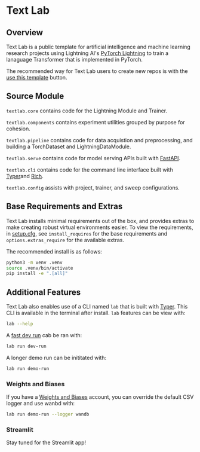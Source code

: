 # Text Lab

## Overview

Text Lab is a public template for artificial intelligence and machine learning research projects using Lightning AI's [PyTorch Lightning](https://lightning.ai/docs/pytorch/latest/) to train a lanaguage Transformer that is implemented in PyTorch.

The recommended way for Text Lab users to create new repos is with the [use this template](https://docs.github.com/en/repositories/creating-and-managing-repositories/creating-a-repository-from-a-template) button.

## Source Module

`textlab.core` contains code for the Lightning Module and Trainer.

`textlab.components` contains experiment utilities grouped by purpose for cohesion.

`textlab.pipeline` contains code for data acquistion and preprocessing, and building a TorchDataset and LightningDataModule.

`textlab.serve` contains code for model serving APIs built with [FastAPI](https://fastapi.tiangolo.com/project-generation/#machine-learning-models-with-spacy-and-fastapi).

`textlab.cli` contains code for the command line interface built with [Typer](https://typer.tiangolo.com/)and [Rich](https://rich.readthedocs.io/en/stable/).

`textlab.config` assists with project, trainer, and sweep configurations.

## Base Requirements and Extras

Text Lab installs minimal requirements out of the box, and provides extras to make creating robust virtual environments easier. To view the requirements, in [setup.cfg](setup.cfg), see `install_requires` for the base requirements and `options.extras_require` for the available extras.

The recommended install is as follows:

```sh
python3 -m venv .venv
source .venv/bin/activate
pip install -e ".[all]"
```

## Additional Features

Text Lab also enables use of a CLI named `lab` that is built with [Typer](https://typer.tiangolo.com). This CLI is available in the terminal after install. `lab` features can be view with:


```sh
lab --help
```

A [fast dev run](https://lightning.ai/docs/pytorch/latest/common/trainer.html#fast-dev-run) cab be ran with:

```sh
lab run dev-run
```

A longer demo run can be inititated with:

```sh
lab run demo-run
```

### Weights and Biases

If you have a [Weights and Biases](https://wandb.ai/site) account, you can override the default CSV logger and use wanbd with:

```sh
lab run demo-run --logger wandb
```

### Streamlit

Stay tuned for the Streamlit app!
